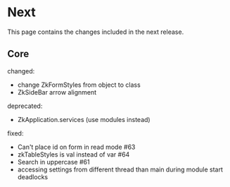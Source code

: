 # Next

This page contains the changes included in the next release.

## Core

changed:

- change ZkFormStyles from object to class
- ZkSideBar arrow alignment
  
deprecated:

- ZkApplication.services (use modules instead)
  
fixed:

- Can't place id on form in read mode #63
- zkTableStyles is val instead of var #64
- Search in uppercase #61
- accessing settings from different thread than main during module start deadlocks
